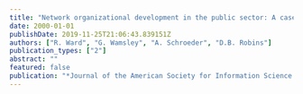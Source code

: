 ```yaml
---
title: "Network organizational development in the public sector: A case study of the Federal Emergency Management Administration (FEMA)"
date: 2000-01-01
publishDate: 2019-11-25T21:06:43.839151Z
authors: ["R. Ward", "G. Wamsley", "A. Schroeder", "D.B. Robins"]
publication_types: ["2"]
abstract: ""
featured: false
publication: "*Journal of the American Society for Information Science and Technology*"
---
```


